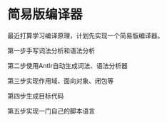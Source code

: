 # 简易版编译器

最近打算学习编译原理，计划先实现一个简易版编译器。

第一步手写词法分析和语法分析

第二步使用Antlr自动生成词法、语法分析器

第三步实现作用域、面向对象、闭包等

第四步生成目标代码

第五步实现一门自己的脚本语言
